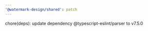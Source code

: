 ```yaml
---
'@watermark-design/shared': patch
---
```


chore(deps): update dependency @typescript-eslint/parser to v7.5.0
